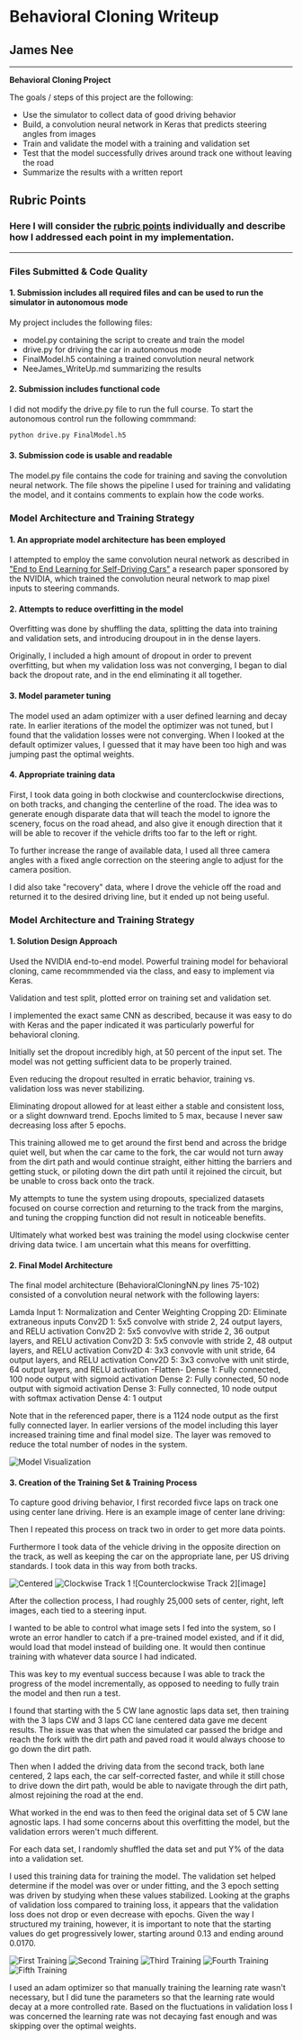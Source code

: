 # **Behavioral Cloning Writeup** 

## James Nee
---

**Behavioral Cloning Project**

The goals / steps of this project are the following:
* Use the simulator to collect data of good driving behavior
* Build, a convolution neural network in Keras that predicts steering angles from images
* Train and validate the model with a training and validation set
* Test that the model successfully drives around track one without leaving the road
* Summarize the results with a written report


[//]: # (Image References)

[image1]: ./WriteUp_Images/model.png "Model Architecture"
[image2]: ./WriteUp_Images/error1.png "First Error Output"
[image3]: ./WriteUp_Images/error2.png "Second Error Output"
[image4]: ./WriteUp_Images/error3.png "Third Error Output"
[image5]: ./WriteUp_Images/error4.png "Fourth Error Output"
[image6]: ./WriteUp_Images/error5.png "Fifth and Final Error Output"
[image7]: ./WriteUp_Images/centered.jpg "Centered Lane Driving"
[image8]: ./WriteUp_Images/offset_lane.jpg "Offset Clockwise Driving"
[image9]: ./WriteUp_Images/offset_second_track.jpg "Offset Second Track"

## Rubric Points
### Here I will consider the [rubric points](https://review.udacity.com/#!/rubrics/432/view) individually and describe how I addressed each point in my implementation.  

---
### Files Submitted & Code Quality

#### 1. Submission includes all required files and can be used to run the simulator in autonomous mode

My project includes the following files:
* model.py containing the script to create and train the model
* drive.py for driving the car in autonomous mode
* FinalModel.h5 containing a trained convolution neural network 
* NeeJames_WriteUp.md summarizing the results

#### 2. Submission includes functional code
I did not modify the drive.py file to run the full course. To start the autonomous control run the following commmand:

```sh
python drive.py FinalModel.h5
```

#### 3. Submission code is usable and readable

The model.py file contains the code for training and saving the convolution neural network. The file shows the pipeline I used for training and validating the model, and it contains comments to explain how the code works.

### Model Architecture and Training Strategy

#### 1. An appropriate model architecture has been employed

I attempted to employ the same convolution neural network as described in ["End to End Learning for Self-Driving Cars"](https://images.nvidia.com/content/tegra/automotive/images/2016/solutions/pdf/end-to-end-dl-using-px.pdf,) a research paper sponsored by the NVIDIA, which trained the convolution neural network to map pixel inputs to steering commands.

#### 2. Attempts to reduce overfitting in the model

Overfitting was done by shuffling the data, splitting the data into training and validation sets, and introducing droupout in in the dense layers.

Originally, I included a high amount of dropout in order to prevent overfitting, but when my validation loss was not converging, I began to dial back the dropout rate, and in the end eliminating it all together.

#### 3. Model parameter tuning

The model used an adam optimizer with a user defined learning and decay rate. In earlier iterations of the model the optimizer was not tuned, but I found that the validation losses were not converging. When I looked at the default optimizer values, I guessed that it may have been too high and was jumping past the optimal weights.

#### 4. Appropriate training data

First, I took data going in both clockwise and counterclockwise directions, on both tracks, and changing the centerline of the road. The idea was to generate enough disparate data that will teach the model to ignore the scenery, focus on the road ahead, and also give it enough direction that it will be able to recover if the vehicle drifts too far to the left or right.

To further increase the range of available data, I used all three camera angles with a fixed angle correction on the steering angle to adjust for the camera position.

I did also take "recovery" data, where I drove the vehicle off the road and returned it to the desired driving line, but it ended up not being useful.

### Model Architecture and Training Strategy

#### 1. Solution Design Approach

Used the NVIDIA end-to-end model. Powerful training model for behavioral cloning, came recommmended via the class, and easy to implement via Keras.

Validation and test split, plotted error on training set and validation set. 

I implemented the exact same CNN as described, because it was easy to do with Keras and the paper indicated it was particularly powerful for behavioral cloning.

Initially set the dropout incredibly high, at 50 percent of the input set. The model was not getting sufficient data to be properly trained.

Even reducing the dropout resulted in erratic behavior, training vs. validation loss was never stabilizing.

Eliminating dropout allowed for at least either a stable and consistent loss, or a slight downward trend. Epochs limited to 5 max, because I never saw decreasing loss after 5 epochs.

This training allowed me to get around the first bend and across the bridge quiet well, but when the car came to the fork, the car would not turn away from the dirt path and would continue straight, either hitting the barriers and getting stuck, or piloting down the dirt path until it rejoined the circuit, but be unable to cross back onto the track.

My attempts to tune the system using dropouts, specialized datasets focused on course correction and returning to the track from the margins, and tuning the cropping function did not result in noticeable benefits.

Ultimately what worked best was training the model using clockwise center driving data twice. I am uncertain what this means for overfitting.

#### 2. Final Model Architecture

The final model architecture (BehavioralCloningNN.py lines 75-102) consisted of a convolution neural network with the following layers:

Lamda Input 1: Normalization and Center Weighting
Cropping 2D: Eliminate extraneous inputs
Conv2D 1: 5x5 convolve with stride 2, 24 output layers, and RELU activation
Conv2D 2: 5x5 convovlve with stride 2, 36 output layers, and RELU activation
Conv2D 3: 5x5 convovle with stride 2, 48 output layers, and RELU activation
Conv2D 4: 3x3 convovle with unit stride, 64 output layers, and RELU activation
Conv2D 5: 3x3 convolve with unit stirde, 64 output layers, and RELU activation
-Flatten-
Dense 1: Fully connected, 100 node output with sigmoid activation
Dense 2: Fully connected, 50 node output with sigmoid activation
Dense 3: Fully connected, 10 node output with softmax activation
Dense 4: 1 output

Note that in the referenced paper, there is a 1124 node output as the first fully connected layer. In earlier versions of the model including this layer increased training time and final model size. The layer was removed to reduce the total number of nodes in the system.

![Model Visualization][image1]

#### 3. Creation of the Training Set & Training Process

To capture good driving behavior, I first recorded fivce laps on track one using center lane driving. Here is an example image of center lane driving:

Then I repeated this process on track two in order to get more data points.

Furthermore I took data of the vehicle driving in the opposite direction on the track, as well as keeping the car on the appropriate lane, per US driving standards. I took data in this way from both tracks.

![Centered][image6]
![Clockwise Track 1][image7]
![Counterclockwise Track 2][image]


After the collection process, I had roughly 25,000 sets of center, right, left images, each tied to a steering input.

I wanted to be able to control what image sets I fed into the system, so I wrote an error handler to catch if a pre-trained model existed, and if it did, would load that model instead of building one. It would then continue training with whatever data source I had indicated.

This was key to my eventual success because I was able to track the progress of the model incrementally, as opposed to needing to fully train the model and then run a test.

I found that starting with the 5 CW lane agnostic laps data set, then training with the 3 laps CW and 3 laps CC lane centered data gave me decent results. The issue was that when the simulated car passed the bridge and reach the fork with the dirt path and paved road it would always choose to go down the dirt path.

Then when I added the driving data from the second track, both lane centered, 2 laps each, the car self-corrected faster, and while it still chose to drive down the dirt path, would be able to navigate through the dirt path, almost rejoining the road at the end.

What worked in the end was to then feed the original data set of 5 CW lane agnostic laps. I had some concerns about this overfitting the model, but the validation errors weren't much different.

For each data set, I randomly shuffled the data set and put Y% of the data into a validation set. 

I used this training data for training the model. The validation set helped determine if the model was over or under fitting, and the 3 epoch setting was driven by studying when these values stabilized. Looking at the graphs of validation loss compared to training loss, it appears that the validation loss does not drop or even decrease with epochs. Given the way I structured my training, however, it is important to note that the starting values do get progressively lower, starting around 0.13 and ending around 0.0170.

![First Training][image2]
![Second Training][image3]
![Third Training][image4]
![Fourth Training][image5]
![Fifth Training][image6]

I used an adam optimizer so that manually training the learning rate wasn't necessary, but I did tune the parameters so that the learning rate would decay at a more controlled rate. Based on the fluctuations in validation loss I was concerned the learning rate was not decaying fast enough and was skipping over the optimal weights.
